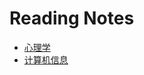 # Reading Notes

- [心理学](https://github.com/keer2345/reading-notes/tree/main/psychology)
- [计算机信息](https://github.com/keer2345/reading-notes/tree/main/it)
